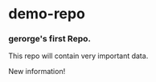 # demo-repo
### gerorge's first Repo.

This repo will contain very important data.

New information!